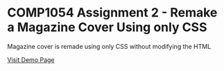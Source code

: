 # COMP1054 Assignment 2 - Remake a Magazine Cover Using only CSS #
<p>Magazine cover is remade using only CSS without modifying the HTML</p>
<p><a href=" https://cyber-adr.github.io/comp1054-assignment-2/">Visit Demo Page</a></p>